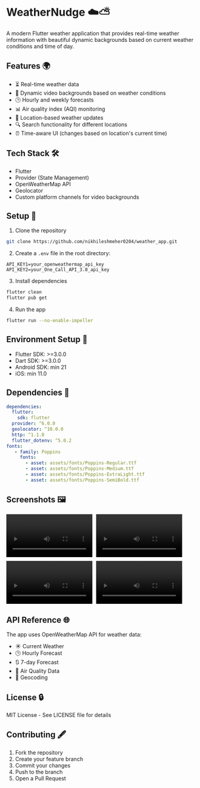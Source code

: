 # WeatherNudge ☁️⛅️

A modern Flutter weather application that provides real-time weather information with beautiful dynamic backgrounds based on current weather conditions and time of day.

## Features 🌍

- ⏳ Real-time weather data
- 🎥 Dynamic video backgrounds based on weather conditions
- 🕒 Hourly and weekly forecasts
- 📊 Air quality index (AQI) monitoring
- 📍 Location-based weather updates
- 🔍 Search functionality for different locations
- ⏰ Time-aware UI (changes based on location's current time)

## Tech Stack 🛠️

- Flutter
- Provider (State Management)
- OpenWeatherMap API
- Geolocator
- Custom platform channels for video backgrounds

## Setup 🔧

1. Clone the repository

```bash
git clone https://github.com/nikhileshmeher0204/weather_app.git
```

2. Create a `.env` file in the root directory:

```properties
API_KEY1=your_openweathermap_api_key
API_KEY2=your_One_Call_API_3.0_api_key
```

3. Install dependencies

```bash
flutter clean
flutter pub get
```

4. Run the app

```bash
flutter run --no-enable-impeller
```

## Environment Setup 🎤

- Flutter SDK: >=3.0.0
- Dart SDK: >=3.0.0
- Android SDK: min 21
- iOS: min 11.0

## Dependencies 📢

```yaml
dependencies:
  flutter:
    sdk: flutter
  provider: ^6.0.0
  geolocator: ^10.0.0
  http: ^1.1.0
  flutter_dotenv: ^5.0.2
fonts:
   - family: Poppins
     fonts:
       - asset: assets/fonts/Poppins-Regular.ttf
       - asset: assets/fonts/Poppins-Medium.ttf
       - asset: assets/fonts/Poppins-ExtraLight.ttf
       - asset: assets/fonts/Poppins-SemiBold.ttf
```

## Screenshots 🖼️

<div style="display: flex; flex-wrap: wrap; gap: 10px;">

  <video width="45%" controls>
    <source src="https://github.com/user-attachments/assets/f553940f-4424-4e58-9a37-32e0545aa5c7" type="video/mp4">
    Your browser does not support the video tag.
  </video>

  <video width="45%" controls>
    <source src="https://github.com/user-attachments/assets/828be78c-a077-42bf-b9f2-70a3b60b5fcf" type="video/mp4">
    Your browser does not support the video tag.
  </video>

  <video width="45%" controls>
    <source src="https://github.com/user-attachments/assets/31fc541a-4cbe-466e-b8df-166e1bc429f6" type="video/mp4">
    Your browser does not support the video tag.
  </video>

  <video width="45%" controls>
    <source src="https://github.com/user-attachments/assets/f9d37809-8fa9-4761-842a-ed780bca6950" type="video/mp4">
    Your browser does not support the video tag.
  </video>

</div>




## API Reference 🌐

The app uses OpenWeatherMap API for weather data:
- ☀️ Current Weather
- 🕒 Hourly Forecast
- 🔃 7-day Forecast
- 💨 Air Quality Data
- 📍 Geocoding

## License 🔒

MIT License - See LICENSE file for details

## Contributing 🖋️

1. Fork the repository
2. Create your feature branch
3. Commit your changes
4. Push to the branch
5. Open a Pull Request

